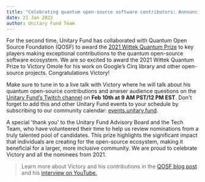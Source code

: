 ```yaml
---
title: "Celebrating quantum open-source software contributors: Announcing the 2021 Wittek prize winner with QOSF"
date: 21 Jan 2022
author: Unitary Fund Team
---
```


For the second time, Unitary Fund has collaborated with Quantum Open Source Foundation (QOSF) to award the [2021 Wittek Quantum Prize](https://medium.com/qosf/announcing-the-winner-of-the-2021-wittek-quantum-prize-for-open-source-software-354c3e4ca198) to key players making exceptional contributions to the quantum open-source software ecosystem. We are so excited to award the 2021 Wittek Quantum Prize to Victory Omole for his work on Google’s Cirq library and other open-source projects. Congratulations Victory!

Make sure to tune in to a live talk with Victory where he will talk about his quantum open-source contributions and anwser audience questions on the [Unitary Fund’s Twitch channel](https://twitch.tv/unitaryfund) on **Feb 10th at 9 AM PST/12 PM EST**. Don't forget to add this and other Unitary Fund events to your schedule by subscribing to our community calendar: [events.unitary.fund](https://events.unitary.fund).

A special 'thank you' to the Unitary Fund Advisory Board and the Tech Team, who have volunteered their time to help us review nominations from a truly talented pool of candidates. This prize highlights the significant impact that individuals are creating for the open-source ecosystem, making it beneficial for a larger, more inclusive community. We are proud to celebrate Victory and all the nominees from 2021.

> Learn more about Victory and his contributions in the [QOSF blog post](https://medium.com/qosf/announcing-the-winner-of-the-2021-wittek-quantum-prize-for-open-source-software-354c3e4ca198) and his [interview on YouTube.](https://www.youtube.com/watch?v=75bZ7A9xVwU)
